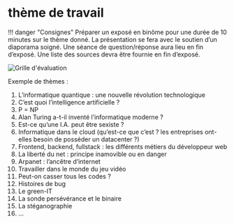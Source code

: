 # thème de travail

!!! danger "Consignes"
    Préparer un exposé en binôme pour une durée de 10 minutes sur le thème donné. La présentation se fera avec le soutien d’un diaporama soigné. Une séance de question/réponse aura lieu en fin d’exposé.
    Une liste des sources devra être fournie en fin d’exposé.

![Grille d'évaluation](data/evaluation.jpg)

Exemple de thèmes :

1.	L’informatique quantique : une nouvelle révolution technologique
2.	C’est quoi l’intelligence artificielle ?
3.	P = NP
4.	Alan Turing a-t-il inventé l’informatique moderne ?
5.	Est-ce qu’une I.A. peut être sexiste ?
6.	Informatique dans le cloud (qu’est-ce que c’est ? les entreprises ont-elles besoin de posséder un datacenter ?)
7.	Frontend, backend, fullstack : les différents métiers du développeur web
8.	La liberté du net : principe inamovible ou en danger
9.	Arpanet : l’ancêtre d’internet
10.	Travailler dans le monde du jeu vidéo
11.	Peut-on casser tous les codes ?
12.	Histoires de bug
13.	Le green-IT
14.	La sonde persévérance et le binaire
15.	La stéganographie 
16.	…
